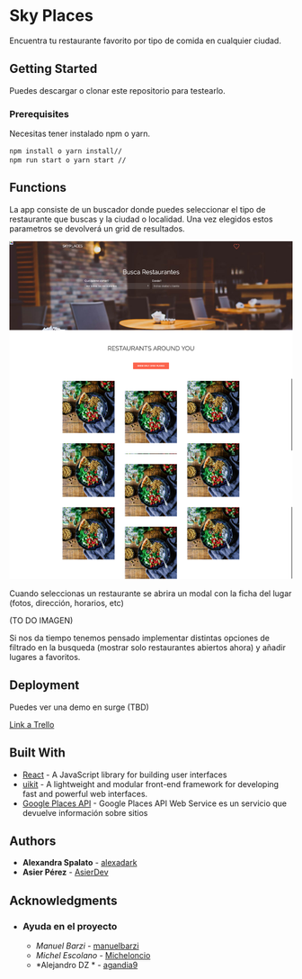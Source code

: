 # Sky Places

Encuentra tu restaurante favorito por tipo de comida en cualquier ciudad.

## Getting Started

Puedes descargar o clonar este repositorio para testearlo.

### Prerequisites

Necesitas tener instalado npm o yarn. 

```
npm install o yarn install// 
npm run start o yarn start // 
```


## Functions

La app consiste de un buscador donde puedes seleccionar el tipo de restaurante que buscas y la ciudad o localidad. Una vez elegidos estos parametros se devolverá un grid de resultados.

![screenshot](design/imagen-landing.png)

Cuando seleccionas un restaurante se abrira un modal con la ficha del lugar (fotos, dirección, horarios, etc) 

(TO DO IMAGEN)

Si nos da tiempo tenemos pensado implementar distintas opciones de filtrado en la busqueda (mostrar solo restaurantes abiertos ahora) y añadir lugares a favoritos.



## Deployment

Puedes ver una demo en surge (TBD)

[Link a Trello](https://trello.com/b/LgrI7H4j/team-planning)

## Built With

* [React](https://reactjs.org/) - A JavaScript library for building user interfaces
* [uikit](https://getuikit.com/) - A lightweight and modular front-end framework
for developing fast and powerful web interfaces.
* [Google Places API](https://developers.google.com/maps/documentation/javascript/tutorial?hl=es-419) - Google Places API Web Service es un servicio que devuelve información sobre sitios


## Authors

* **Alexandra Spalato** - [alexadark](https://github.com/alexadark)
* **Asier Pérez** - [AsierDev](https://github.com/AsierDev)


## Acknowledgments

* ###  Ayuda en el proyecto 

    * *Manuel Barzi* - [manuelbarzi](https://github.com/manuelbarzi)
    * *Michel Escolano* - [Micheloncio](https://github.com/Micheloncio)
    * *Alejandro DZ * - [agandia9](https://github.com/agandia9)

